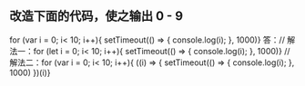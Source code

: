 ## 改造下面的代码，使之输出 0 - 9   
   
for (var i = 0; i< 10; i++){ setTimeout(() => { console.log(i); }, 1000)} 答：// 解法一：for (let i = 0; i< 10; i++){ setTimeout(() => { console.log(i); }, 1000)} // 解法二：for (var i = 0; i< 10; i++){ ((i) => { setTimeout(() => { console.log(i); }, 1000) })(i)}
